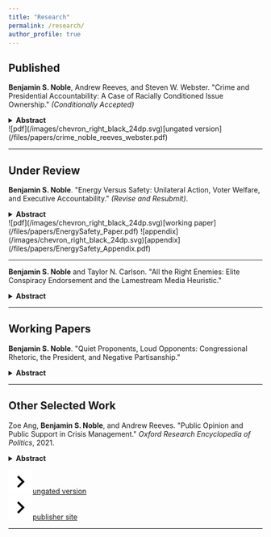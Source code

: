 ```yaml
---
title: "Research"
permalink: /research/
author_profile: true
---
```


## Published

**Benjamin S. Noble**, Andrew Reeves, and Steven W. Webster. "Crime and Presidential Accountability: A Case of Racially Conditioned Issue Ownership." *(Conditionally Accepted)*  

<details>
  <summary><b>Abstract</b></summary>

Americans are anxious about crime regardless of their actual exposure or risk. Given this pervasive concern, US presidents frequently talk about crime, take actions to address it, and list crime prevention efforts among their top accomplishments. We argue that presidents act this way, in part, because fear of crime translates into lowered presidential approval. However, this penalty is not applied evenly. Given the parties' stances toward crime and the criminal justice system, Whites will only punish Democratic presidents (i.e., Clinton and Obama) when they are anxious about crime, while Blacks will only punish Republican presidents (i.e., Bush and Trump). We examine twenty years of survey data and find evidence consistent with our theory. Our results suggest that the relationship between fear of crime and presidential accountability is conditioned by an individual's race and the president's party.
</details>  
![pdf](/images/chevron_right_black_24dp.svg)[ungated version](/files/papers/crime_noble_reeves_webster.pdf)  

---

## Under Review

**Benjamin S. Noble**. "Energy Versus Safety: Unilateral Action, Voter Welfare, and Executive Accountability." *(Revise and Resubmit)*.

<details>
  <summary><b>Abstract</b></summary>

Does increasing executive power necessarily decrease accountability? To answer this question, I develop a two-period signaling model comparing voter welfare in two separation-of-powers settings. In one, the executive works with a median legislator to change policy; in the other, the executive chooses between legislation or unilateral action. Both politicians may have preferences that diverge from the voter's, yet I find that increasing executive power may increase accountability and welfare, even in some cases when the legislator is more likely to share the voter's preferences. Unilateral power allows a congruent executive to overcome gridlock, implement the voter's preferred policy, and reveal information about the politicians' types—which can outweigh the risks of a divergent executive wielding power for partisan ends.
</details>  
![pdf](/images/chevron_right_black_24dp.svg)[working paper](/files/papers/EnergySafety_Paper.pdf)  
![appendix](/images/chevron_right_black_24dp.svg)[appendix](/files/papers/EnergySafety_Appendix.pdf)

---

**Benjamin S. Noble** and Taylor N. Carlson. "All the Right Enemies: Elite Conspiracy Endorsement and the Lamestream Media Heuristic."

<details>
  <summary><b>Abstract</b></summary>

Why do politicians endorse conspiracy theories? Where existing research has focused on conspiracy theory belief among the mass public, it has rarely considered strategic motives of elites. We argue that politicians endorse conspiracy theories to signal ideological and anti-establishment credentials, generating negative press coverage which they can deploy as further evidence of institutional bias. To test our theory, we focus on QAnon, a much-discussed 2020 conspiracy theory. Observationally, we find that congressional candidates who endorsed QAnon garnrered a higher share of negative media coverage than a matched set of non-endorsing counterparts. Experimentally, we test X pre-registered hypotheses which recieve mixed support. We find that candidates who endorse QAnon and recieve negative news coverage pay a smaller penalty among those with low trust in media, but respondents never increase their support for a conspiracy-minded candidate. While these findings suggest candidates can weaponize political mistrust to blunt some criticism, this strategy is less effective than conventional wisdom might suggest. 
</details>

---

## Working Papers

**Benjamin S. Noble**. "Quiet Proponents, Loud Opponents: Congressional Rhetoric, the President, and Negative Partisanship."  
<details>
  <summary><b>Abstract</b></summary>

Why do members of Congress talk about the president, and when are they more likely to do so? I argue that legislators invoke the president strategically to expand the scope of conflict and take advantage of negative partisanship, increasing their own support among co-partisan constituents. I hypothesize that lawmakers in the presidential out-party, and especially those who represent homogeneous constituencies comprised of presidential out-partisans, will be more likely to engage in this behavior, leading to a pattern of asymmetric presidentialization. To support my  theory, I present evidence of these patterns in 1.5 million floor speeches given by 1,900 lawmakers between 1981-2016. I also provide behavioral evidence of the polarizing power of presidentialized rhetoric with data from a pilot experiment. I suggest that much of what we think of as nationalization may be better understood as a preoccupation with presidential politics at the mass and elite levels.
</details>

---

## Other Selected Work

Zoe Ang, **Benjamin S. Noble**, and Andrew Reeves. "Public Opinion and Public Support in Crisis Management." *Oxford Research Encyclopedia of Politics*, 2021.

<details>
  <summary><b>Abstract</b></summary>

In times of crisis, citizens look to their leaders for aid and assistance. In the democratic context, the focal figure is likely the chief executive, accountable to the whole of the nation. Focusing specifically on the American president and the incidences of natural hazards, we analyze public opinion and governmental response to these crises. While one might expect such a universal actor to aid each according to their need, new scholarship concerning voter behavior and electoral incentives has found that the president is incentivized to support only a small slice of the electorate. Empowered by federal disaster relief legislation in the 1950s, the president targets electorally profitable voters when disbursing aid or allocating resources to control disaster damage. Voters in those areas respond myopically and tend to vote for the incumbent, whether because they have been economically or emotionally supported. Thus, elites anticipate voter reactions and strategically respond to disasters to mitigate blame or punishment for the event and capitalize on an opportunity for electoral gains.
</details>

![pdf](/images/chevron_right_black_24dp.svg)[ungated version](/files/papers/crisis.pdf)  
![url](/images/chevron_right_black_24dp.svg)[publisher site](https://oxfordre.com/politics/view/10.1093/acrefore/9780190228637.001.0001/acrefore-9780190228637-e-1544)

---